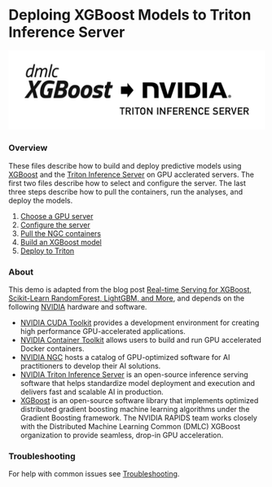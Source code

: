 # Deploing XGBoost Models to Triton Inference Server

![](resources/logos.png)

### Overview

These files describe how to build and deploy predictive models using [XGBoost](https://www.nvidia.com/en-us/glossary/data-science/xgboost/) and the [Triton Inference Server](https://developer.nvidia.com/nvidia-triton-inference-server) on GPU acclerated servers. The first two files describe how to select and configure the server. The last three steps describe how to pull the containers, run the analyses, and deploy the models.

1. [Choose a GPU server](1-choose-a-gpu-server.md)
2. [Configure the server](2-configure-the-server.md)
3. [Pull the NGC containers](3-pull-the-ngc-containers.md)
4. [Build an XGBoost model](4-build-an-xgboost-model.ipynb)
5. [Deploy to Triton](5-deploy-to-triton.ipynb)

### About

This demo is adapted from the blog post [Real-time Serving for XGBoost, Scikit-Learn RandomForest, LightGBM, and More](https://developer.nvidia.com/blog/real-time-serving-for-xgboost-scikit-learn-randomforest-lightgbm-and-more/), and depends on the following [NVIDIA](https://www.nvidia.com/en-us/) hardware and software.

* [NVIDIA CUDA Toolkit](https://developer.nvidia.com/cuda-downloads) provides a development environment for creating high performance GPU-accelerated applications.
* [NVIDIA Container Toolkit](https://github.com/NVIDIA/nvidia-docker) allows users to build and run GPU accelerated Docker containers.
* [NVIDIA NGC](https://catalog.ngc.nvidia.com/) hosts a catalog of GPU-optimized software for AI practitioners to develop their AI solutions.
* [NVIDIA Triton Inference Server](https://developer.nvidia.com/nvidia-triton-inference-server) is an open-source inference serving software that helps standardize model deployment and execution and delivers fast and scalable AI in production.
* [XGBoost](https://www.nvidia.com/en-us/glossary/data-science/xgboost/) is an open-source software library that implements optimized distributed gradient boosting machine learning algorithms under the Gradient Boosting framework. The NVIDIA RAPIDS team works closely with the Distributed Machine Learning Common (DMLC) XGBoost organization to provide seamless, drop-in GPU acceleration.

### Troubleshooting

For help with common issues see [Troubleshooting](resources/troubleshooting.md).
